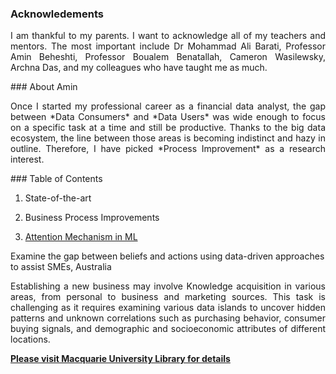 ### Acknowledements
<P align="justify">
I am thankful to my parents. I want to acknowledge all of my teachers and mentors. The most important include Dr Mohammad Ali Barati, Professor Amin Beheshti, Professor Boualem Benatallah, Cameron Wasilewsky, Archna Das, and my colleagues who have taught me as much.
</p>
### About Amin
<P align="justify">
Once I started my professional career as a financial data analyst, the gap between *Data Consumers* and *Data Users* was wide enough to focus on a specific task at a time and still be productive. Thanks to the big data ecosystem, the line between those areas is becoming indistinct and hazy in outline. Therefore, I have picked *Process Improvement* as a research interest.
</p>
### Table of Contents

1. State-of-the-art


2. Business Process Improvements

3. [Attention Mechanism in ML](https://github.com/aminanalyst/Amin-Edrisi/new/main#examine-the-gap-between-beliefs-and-actions-using-data-driven-approaches-to-assist-smes-australia)

Examine the gap between beliefs and actions using data-driven approaches to assist SMEs, Australia
<P align="justify">
Establishing a new business may involve Knowledge acquisition in various areas, from personal to business and marketing sources.
This task is challenging as it requires examining various data islands to uncover hidden patterns and unknown correlations such as purchasing behavior,
consumer buying signals, and demographic and socioeconomic attributes of different locations.

[**Please visit Macquarie University Library for details**](https://multisearch.mq.edu.au/discovery/fulldisplay?docid=cdi_arxiv_primary_2105_03852&context=PC&vid=61MACQUARIE_INST:MQ&lang=en&search_scope=MyInst_and_CI&adaptor=Primo%20Central&tab=Everything&query=any,contains,amin%20edrisi)
</p>  
